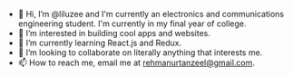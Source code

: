 - 👋 Hi, I’m @liluzee and I'm currently an electronics and communications engineering student. I'm currently in my final year of college.
- 👀 I’m interested in building cool apps and websites.
- 🌱 I’m currently learning React.js and Redux.
- 💞️ I’m looking to collaborate on literally anything that interests me.
- 📫 How to reach me, email me at rehmanurtanzeel@gmail.com.

<!---
liluzee/liluzee is a ✨ special ✨ repository because its `README.md` (this file) appears on your GitHub profile.
You can click the Preview link to take a look at your changes.
--->

